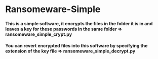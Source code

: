 # Ransomeware-Simple

#### This is a simple software, it encrypts the files in the folder it is in and leaves a key for these passwords in the same folder => ransomeware_simple_crypt.py

#### You can revert encrypted files into this software by specifying the extension of the key file => ransomeware_simple_decrypt.py 
